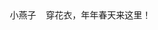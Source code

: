 <html>
  <head>
    <title>杨怡晨</title>
  </head>
  <body>
    小燕子
    穿花衣，年年春天来这里！
 </body>
</html>
